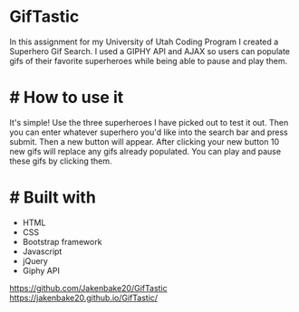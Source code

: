 # GifTastic

In this assignment for my University of Utah Coding Program I created a Superhero Gif Search.
I used a GIPHY API and AJAX so users can populate gifs of their favorite superheroes while being able to pause and play them.

# # How to use it

It's simple! Use the three superheroes I have picked out to test it out. Then you can enter whatever superhero you'd like into the search bar and press submit. Then a new button will appear. After clicking your new button 10 new gifs will replace any gifs already populated. You can play and pause these gifs by clicking them.

# # Built with 
* HTML
* CSS
* Bootstrap framework
* Javascript
* jQuery
* Giphy API

https://github.com/Jakenbake20/GifTastic
https://jakenbake20.github.io/GifTastic/

